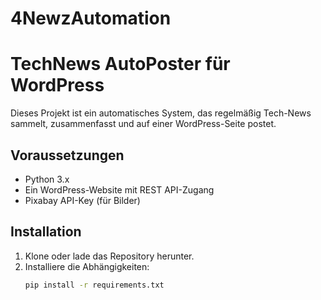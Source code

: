 # 4NewzAutomation

# TechNews AutoPoster für WordPress

Dieses Projekt ist ein automatisches System, das regelmäßig Tech-News sammelt, zusammenfasst und auf einer WordPress-Seite postet.

## Voraussetzungen

- Python 3.x
- Ein WordPress-Website mit REST API-Zugang
- Pixabay API-Key (für Bilder)

## Installation

1. Klone oder lade das Repository herunter.
2. Installiere die Abhängigkeiten:
   ```bash
   pip install -r requirements.txt
